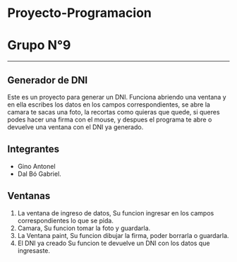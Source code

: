 # Proyecto-Programacion
# Grupo N°9
***
## Generador de DNI 
  Este es un proyecto para generar un DNI. Funciona abriendo una ventana y en ella escribes los datos en los campos correspondientes, se abre la camara te sacas una foto, la recortas como quieras que quede, si queres podes hacer una firma con el mouse, y despues el programa te abre o devuelve una ventana con el DNI ya generado.

## Integrantes
- Gino Antonel 
- Dal Bó Gabriel.

## Ventanas
1. La ventana de ingreso de datos, Su funcion ingresar en los campos correspondientes lo que se pida. 
2. Camara, Su funcion tomar la foto y guardarla.
3. La Ventana paint, Su funcion dibujar la firma, poder borrarla o guardarla.
4. El DNI ya creado Su funcion te devuelve un DNI con los datos que ingresaste.




